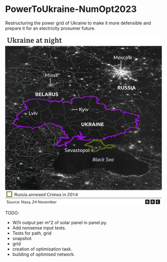 # PowerToUkraine-NumOpt2023
Restructuring the power grid of Ukraine to make it more defensible and prepare it for an electricity prosumer future.

![](/assets/Ukraine-BBC-Nasa.jpg)

TODO:
- W/h output per m^2 of solar panel in panel.py.
- Add nonsense input tests.
- Tests for path, grid
- snapshot
- grid
- creation of optimisation task.
- building of optimised network.